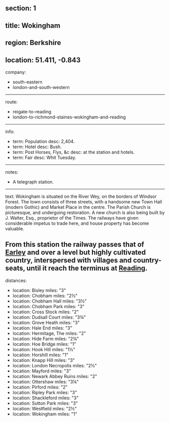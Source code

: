 section: 1
----
title: Wokingham
----
region: Berkshire
----
location: 51.411, -0.843
----
company:
- south-eastern
- london-and-south-western
----
route:
- reigate-to-reading
- london-to-richmond-staines-wokingham-and-reading
----
info:
- term: Population
  desc: 2,404.
- term: Hotel
  desc: Bush.
- term: Post Horses, Flys, &c
  desc: at the station and hotels.
- term: Fair
  desc: Whit Tuesday.
----
notes:
- A telegraph station.
----
text: Wokingham is situated on the River Wey, on the borders of Windsor Forest. The town consists of three streets, with a handsome new Town Hall (modern Gothic) and Market Place in the centre. The Parish Church is picturesque, and undergoing restoration. A new church is also being built by J. Walter, Esq., proprietor of the Times. The railways have given considerable impetus to trade here, and house property has become valuable.

From this station the railway passes that of [Earley](/stations/earley) and over a level but highly cultivated country, interspersed with villages and country-seats, until it reach the terminus at [Reading](/stations/reading).
----
distances:
- location: Bisley
  miles: "3"
- location: Chobham
  miles: "2½"
- location: Chobham Hall
  miles: "3½"
- location: Chobham Park
  miles: "3"
- location: Cross Stock
  miles: "2"
- location: Dudsall Court
  miles: "3¾"
- location: Grove Heath
  miles: "3"
- location: Hale End
  miles: "3"
- location: Hermitage, The
  miles: "2"
- location: Hide Farm
  miles: "2¾"
- location: Hoe Bridge
  miles: "1"
- location: Hook Hill
  miles: "1½"
- location: Horshill
  miles: "1"
- location: Knapp Hill
  miles: "3"
- location: London Necropolis
  miles: "2½"
- location: Mayford
  miles: "3"
- location: Newark Abbey Ruins
  miles: "2"
- location: Ottershaw
  miles: "3¼"
- location: Pirford
  miles: "2"
- location: Ripley Park
  miles: "3"
- location: Shackleford
  miles: "3"
- location: Sutton Park
  miles: "3"
- location: Westfield
  miles: "2½"
- location: Wokingham
  miles: "1"
